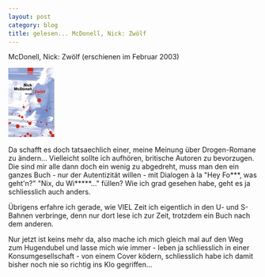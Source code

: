 ```yaml
---
layout: post
category: blog
title: gelesen... McDonell, Nick: Zwölf
---
```


McDonell, Nick: Zwölf (erschienen im Februar 2003)

![](/images-blog/mcdonell_zwoelf.jpg)

Da schafft es doch tatsaechlich einer, meine Meinung über Drogen-Romane zu ändern... Vielleicht sollte ich aufhören, britische Autoren zu bevorzugen. Die sind mir alle dann doch ein wenig zu abgedreht, muss man den ein ganzes Buch - nur der Autentizität willen - mit Dialogen à la "Hey Fo***, was geht'n?" "Nix, du Wi*****..." füllen? Wie ich grad gesehen habe, geht es ja schliesslich auch anders.

Übrigens erfahre ich gerade, wie VIEL Zeit ich eigentlich in den U- und S-Bahnen verbringe, denn nur dort lese ich zur Zeit, trotzdem ein Buch nach dem anderen.

Nur jetzt ist keins mehr da, also mache ich mich gleich mal auf den Weg zum Hugendubel und lasse mich wie immer - leben ja schliesslich in einer Konsumgesellschaft - von einem Cover ködern, schliesslich habe ich damit bisher noch nie so richtig ins Klo gegriffen...